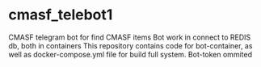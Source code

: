 # cmasf_telebot1
CMASF telegram bot for find CMASF items
Bot work in connect to REDIS db, both in containers
This repository contains code for bot-container, as well as docker-compose.yml file for build full system.
Bot-token ommited


